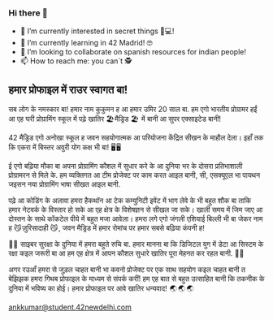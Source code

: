 ### Hi there 👋

- 🔭 I’m currently interested in secret things 🚀💻!
- 🌱 I’m currently learning in 42 Madrid! 🤓
- 👯 I’m looking to collaborate on spanish resources for indian people!
- 📫 How to reach me: you can´t 🕵️


## हमार प्रोफाइल में राउर स्वागत बा!

सब लोग के नमस्कार बा! हमार नाम कुकुमन ह आ हमार उमिर 20 साल बा. हम एगो भारतीय प्रोग्रामर हईं आ एह घरी प्रोग्रामिंग स्कूल में पढ़े खातिर 🏖️ मैड्रिड 🏖️  में बानी आ सुपर एक्साइटेड बानी!

42 मैड्रिड एगो अनोखा स्कूल ह जवन सहयोगात्मक आ परियोजना केंद्रित सीखन के माहौल देला। इहाँ तक कि एकरा में बिस्तर अवुरी योग कक्ष भी बा! 🖥️ 🖥️ 

ई एगो बढ़िया मौका बा अपना प्रोग्रामिंग कौशल में सुधार करे के आ दुनिया भर के दोसरा प्रतिभाशाली प्रोग्रामरन से मिले के. हम व्यक्तिगत आ टीम प्रोजेक्ट पर काम करत आइल बानी, सी, एसक्यूएल भा पायथन जइसन नया प्रोग्रामिंग भाषा सीखत आइल बानी.

पढ़े आ कोडिंग के अलावा हमरा हैकथॉन आ टेक कम्युनिटी इवेंट में भाग लेवे के भी बहुत शौक बा ताकि हमार नेटवर्क के विस्तार हो सके आ एह क्षेत्र के विशेषज्ञन से सीखल जा सके। खाली समय में जिम जाए आ दोस्तन के साथे कॉकटेल पीये में बहुत मजा आवेला। हमरा लगे एगो जंगली एशियाई बिल्ली भी बा जेकर नाम ह 😼 ज़ुरिसादाही 😼 , जवन मैड्रिड में हमार रोमांच पर हमार सबसे बढ़िया कंपनी ह!

🦹‍♂️  साइबर सुरक्षा के दुनिया में हमरा बहुते रुचि बा. हमार मानना ​​बा कि डिजिटल युग में डेटा आ सिस्टम के रक्षा कइल जरूरी बा आ हम एह क्षेत्र में आपन कौशल सुधारे खातिर पूरा मेहनत कर रहल बानी. 🦹‍♂️ 

अगर रउआँ हमरा से जुड़ल चाहत बानी भा कवनो प्रोजेक्ट पर एक साथ सहयोग कइल चाहत बानी त बेझिझक हमरा गिथब प्रोफाइल के माध्यम से संपर्क करीं! हम एह बात से बहुत उत्साहित बानी कि तकनीक के दुनिया में भविष्य का होई। हमार प्रोफाइल पर आवे खातिर धन्यवाद!  🌏  🌏  🌏 

ankkumar@student.42newdelhi.com
